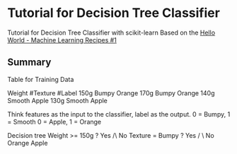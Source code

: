 # Tutorial for Decision Tree Classifier

Tutorial for Decision Tree Classifier with scikit-learn
Based on the [Hello World - Machine Learning Recipes #1](https://www.youtube.com/watch?v=cKxRvEZd3Mw)

## Summary

Table for Training Data

Weight  #Texture    #Label
150g    Bumpy       Orange
170g    Bumpy       Orange
140g    Smooth      Apple
130g    Smooth      Apple

Think features as the input to the classifier, label as the output.
0 = Bumpy, 1 = Smooth
0 = Apple, 1 = Orange

Decision tree
                Weight >= 150g ?
                Yes    /\   No
    Texture = Bumpy ?
        Yes   / \   No
     Orange        Apple